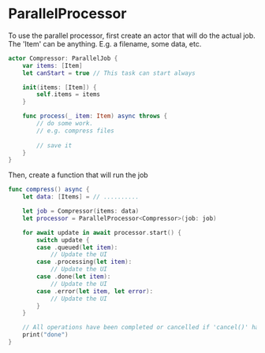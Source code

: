 # ParallelProcessor

To use the parallel processor, first create an actor that will do the actual job. The 'Item' can be anything. E.g. a filename, some data, etc.


```swift
actor Compressor: ParallelJob {
    var items: [Item]
    let canStart = true // This task can start always

    init(items: [Item]) {
        self.items = items
    }

    func process(_ item: Item) async throws {
        // do some work.
        // e.g. compress files
      
        // save it
    }
}
```

Then, create a function that will run the job

```swift
func compress() async {
    let data: [Items] = // ..........

    let job = Compressor(items: data)
    let processor = ParallelProcessor<Compressor>(job: job)

    for await update in await processor.start() {
        switch update {
        case .queued(let item):
            // Update the UI
        case .processing(let item):
            // Update the UI
        case .done(let item):
            // Update the UI
        case .error(let item, let error):
            // Update the UI
        }
    }

    // All operations have been completed or cancelled if 'cancel()' has been called on the processor.
    print("done")
}

```
